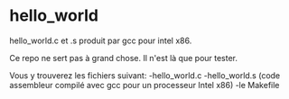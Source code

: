# hello_world
hello_world.c et .s produit par gcc pour intel x86. 

Ce repo ne sert pas à grand chose. 
Il n'est là que pour tester.

Vous y trouverez les fichiers suivant:
    -hello_world.c 
    -hello_world.s (code assembleur compilé avec gcc pour un processeur Intel x86)
    -le Makefile 
    
